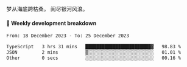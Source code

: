 梦从海底跨枯桑。
阅尽银河风浪。


#### 📝 Weekly development breakdown

<!--START_SECTION:waka-->

```txt
From: 18 December 2023 - To: 25 December 2023

TypeScript   3 hrs 31 mins   ████████████████████████▓   98.83 %
JSON         2 mins          ▒░░░░░░░░░░░░░░░░░░░░░░░░   01.01 %
Other        0 secs          ░░░░░░░░░░░░░░░░░░░░░░░░░   00.16 %
```

<!--END_SECTION:waka-->



